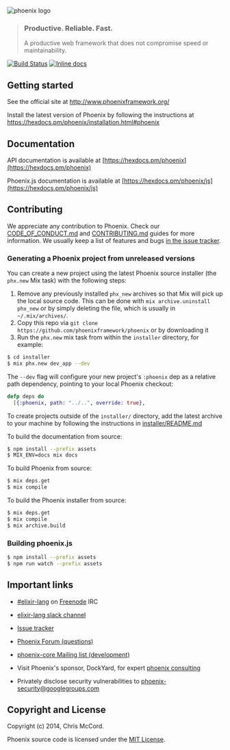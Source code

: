 ![phoenix logo](https://raw.githubusercontent.com/phoenixframework/phoenix/master/priv/static/phoenix.png)
> ### Productive. Reliable. Fast.
> A productive web framework that does not compromise speed or maintainability.

[![Build Status](https://api.travis-ci.org/phoenixframework/phoenix.svg?branch=master)](https://travis-ci.org/phoenixframework/phoenix)
[![Inline docs](http://inch-ci.org/github/phoenixframework/phoenix.svg)](http://inch-ci.org/github/phoenixframework/phoenix)

## Getting started

See the official site at http://www.phoenixframework.org/

Install the latest version of Phoenix by following the instructions at https://hexdocs.pm/phoenix/installation.html#phoenix

## Documentation

API documentation is available at [https://hexdocs.pm/phoenix](https://hexdocs.pm/phoenix)

Phoenix.js documentation is available at [https://hexdocs.pm/phoenix/js](https://hexdocs.pm/phoenix/js)

## Contributing

We appreciate any contribution to Phoenix. Check our [CODE_OF_CONDUCT.md](CODE_OF_CONDUCT.md) and [CONTRIBUTING.md](CONTRIBUTING.md) guides for more information. We usually keep a list of features and bugs [in the issue tracker][4].

### Generating a Phoenix project from unreleased versions

You can create a new project using the latest Phoenix source installer (the `phx.new` Mix task) with the following steps:

1. Remove any previously installed `phx_new` archives so that Mix will pick up the local source code. This can be done with `mix archive.uninstall phx_new` or by simply deleting the file, which is usually in `~/.mix/archives/`.
2. Copy this repo via `git clone https://github.com/phoenixframework/phoenix` or by downloading it
3. Run the `phx.new` mix task from within the `installer` directory, for example:

```bash
$ cd installer
$ mix phx.new dev_app --dev
```

The `--dev` flag will configure your new project's `:phoenix` dep as a relative path dependency, pointing to your local Phoenix checkout:

```elixir
defp deps do
  [{:phoenix, path: "../..", override: true},
```

To create projects outside of the `installer/` directory, add the latest archive to your machine by following the instructions in [installer/README.md](https://github.com/phoenixframework/phoenix/blob/master/installer/README.md)

To build the documentation from source:

```bash
$ npm install --prefix assets
$ MIX_ENV=docs mix docs
```

To build Phoenix from source:

```bash
$ mix deps.get
$ mix compile
```

To build the Phoenix installer from source:

```bash
$ mix deps.get
$ mix compile
$ mix archive.build
```

### Building phoenix.js

```bash
$ npm install --prefix assets
$ npm run watch --prefix assets
```

## Important links

* [#elixir-lang][1] on [Freenode][2] IRC
* [elixir-lang slack channel][3]
* [Issue tracker][4]
* [Phoenix Forum (questions)][5]
* [phoenix-core Mailing list (development)][6]
* Visit Phoenix's sponsor, DockYard, for expert [phoenix consulting](https://dockyard.com/phoenix-consulting)
* Privately disclose security vulnerabilities to phoenix-security@googlegroups.com

  [1]: https://webchat.freenode.net/?channels=#elixir-lang
  [2]: http://www.freenode.net/
  [3]: https://elixir-slackin.herokuapp.com/
  [4]: https://github.com/phoenixframework/phoenix/issues
  [5]: https://elixirforum.com/c/phoenix-forum
  [6]: http://groups.google.com/group/phoenix-core

## Copyright and License

Copyright (c) 2014, Chris McCord.

Phoenix source code is licensed under the [MIT License](LICENSE.md).

